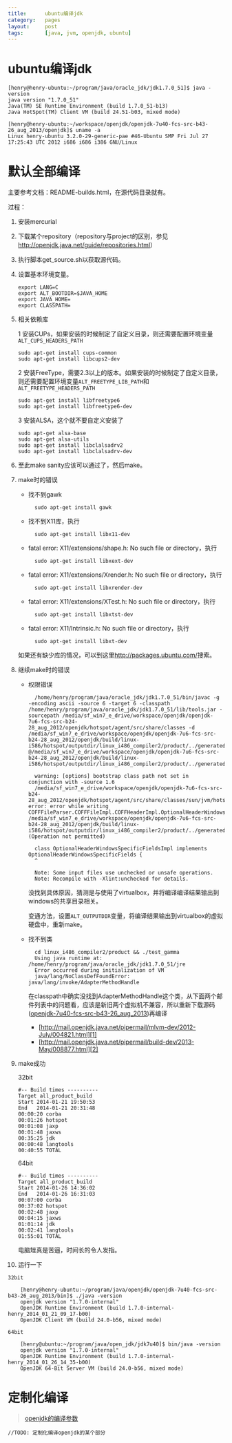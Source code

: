 ```yaml
---
title:      ubuntu编译jdk
category:   pages
layout:     post
tags:       [java, jvm, openjdk, ubuntu]
---
```



ubuntu编译jdk
=====================


    [henry@henry-ubuntu:~/program/java/oracle_jdk/jdk1.7.0_51]$ java -version
    java version "1.7.0_51"
    Java(TM) SE Runtime Environment (build 1.7.0_51-b13)
    Java HotSpot(TM) Client VM (build 24.51-b03, mixed mode)
    
    [henry@henry-ubuntu:~/workspace/openjdk/openjdk-7u40-fcs-src-b43-26_aug_2013/openjdk]$ uname -a
    Linux henry-ubuntu 3.2.0-29-generic-pae #46-Ubuntu SMP Fri Jul 27 17:25:43 UTC 2012 i686 i686 i386 GNU/Linux


# 默认全部编译 

主要参考文档：README-builds.html，在源代码目录就有。

过程：

1.  安装mercurial 

2.  下载某个repository（repository与project的区别，参见<http://openjdk.java.net/guide/repositories.html>）

3.  执行脚本get_source.sh以获取源代码。 

4.  设置基本环境变量。
    
        export LANG=C 
        export ALT_BOOTDIR=$JAVA_HOME 
        export JAVA_HOME= 
        export CLASSPATH=

5.  相关依赖库 

    1 安装CUPs，如果安装的时候制定了自定义目录，则还需要配置环境变量`ALT_CUPS_HEADERS_PATH`

        sudo apt-get install cups-common
        sudo apt-get install libcups2-dev

    2 安装FreeType，需要2.3以上的版本。如果安装的时候制定了自定义目录，则还需要配置环境变量`ALT_FREETYPE_LIB_PATH`和`ALT_FREETYPE_HEADERS_PATH`

        sudo apt-get install libfreetype6
        sudo apt-get install libfreetype6-dev

    3 安装ALSA，这个就不要自定义安装了

        sudo apt-get alsa-base
        sudo apt-get alsa-utils
        sudo apt-get install libclalsadrv2
        sudo apt-get install libclalsadrv-dev

6.  至此make sanity应该可以通过了，然后make。 

7.  make时的错误

    * 找不到gawk

            sudo apt-get install gawk

    * 找不到X11库，执行

            sudo apt-get install libx11-dev 
    
    * fatal error: X11/extensions/shape.h: No such file or directory，执行

            sudo apt-get install libxext-dev
    
    * fatal error: X11/extensions/Xrender.h: No such file or directory，执行

            sudo apt-get install libxrender-dev
    
    * fatal error: X11/extensions/XTest.h: No such file or directory，执行

            sudo apt-get install libxtst-dev

    * fatal error: X11/Intrinsic.h: No such file or directory，执行

            sudo apt-get install libxt-dev
    
    如果还有缺少库的情况，可以到这里<http://packages.ubuntu.com/>搜索。

8. 继续make时的错误

    * 权限错误

            /home/henry/program/java/oracle_jdk/jdk1.7.0_51/bin/javac -g -encoding ascii -source 6 -target 6 -classpath /home/henry/program/java/oracle_jdk/jdk1.7.0_51/lib/tools.jar -sourcepath /media/sf_win7_e_drive/workspace/openjdk/openjdk-7u6-fcs-src-b24-28_aug_2012/openjdk/hotspot/agent/src/share/classes -d /media/sf_win7_e_drive/workspace/openjdk/openjdk-7u6-fcs-src-b24-28_aug_2012/openjdk/build/linux-i586/hotspot/outputdir/linux_i486_compiler2/product/../generated/saclasses @/media/sf_win7_e_drive/workspace/openjdk/openjdk-7u6-fcs-src-b24-28_aug_2012/openjdk/build/linux-i586/hotspot/outputdir/linux_i486_compiler2/product/../generated/agent.classes.list
            
            warning: [options] bootstrap class path not set in conjunction with -source 1.6
            /media/sf_win7_e_drive/workspace/openjdk/openjdk-7u6-fcs-src-b24-28_aug_2012/openjdk/hotspot/agent/src/share/classes/sun/jvm/hotspot/debugger/win32/coff/COFFFileParser.java:333: error: error while writing COFFFileParser.COFFFileImpl.COFFHeaderImpl.OptionalHeaderWindowsSpecificFieldsImpl: /media/sf_win7_e_drive/workspace/openjdk/openjdk-7u6-fcs-src-b24-28_aug_2012/openjdk/build/linux-i586/hotspot/outputdir/linux_i486_compiler2/product/../generated/saclasses/sun/jvm/hotspot/debugger/win32/coff/COFFFileParser$COFFFileImpl$COFFHeaderImpl$OptionalHeaderWindowsSpecificFieldsImpl.class (Operation not permitted)
            
            class OptionalHeaderWindowsSpecificFieldsImpl implements OptionalHeaderWindowsSpecificFields {
            ^
            
            Note: Some input files use unchecked or unsafe operations.
            Note: Recompile with -Xlint:unchecked for details.


        没找到具体原因，猜测是与使用了virtualbox，并将编译编译结果输出到windows的共享目录相关。

        变通方法，设置`ALT_OUTPUTDIR`变量，将编译结果输出到virtualbox的虚拟硬盘中，重新make。

    * 找不到类

            cd linux_i486_compiler2/product && ./test_gamma
            Using java runtime at: /home/henry/program/java/oracle_jdk/jdk1.7.0_51/jre
            Error occurred during initialization of VM
            java/lang/NoClassDefFoundError: java/lang/invoke/AdapterMethodHandle

        在classpath中确实没找到AdapterMethodHandle这个类，从下面两个邮件列表中的问题看，应该是新旧两个虚拟机不兼容，所以重新下载源码([openjdk-7u40-fcs-src-b43-26_aug_2013][3])再编译

        * [http://mail.openjdk.java.net/pipermail/mlvm-dev/2012-July/004821.html][1]
        * [http://mail.openjdk.java.net/pipermail/build-dev/2013-May/008877.html][2]

9.  make成功

    32bit    

        #-- Build times ----------
        Target all_product_build
        Start 2014-01-21 19:50:53
        End   2014-01-21 20:31:48
        00:00:20 corba
        00:01:26 hotspot
        00:01:08 jaxp
        00:01:48 jaxws
        00:35:25 jdk
        00:00:48 langtools
        00:40:55 TOTAL

    64bit

        #-- Build times ----------
        Target all_product_build
        Start 2014-01-26 14:36:02
        End   2014-01-26 16:31:03
        00:07:00 corba
        00:37:02 hotspot
        00:02:48 jaxp
        00:04:15 jaxws
        01:01:14 jdk
        00:02:41 langtools
        01:55:01 TOTAL

    电脑矬真是苦逼，时间长的令人发指。


10.  运行一下
    
    32bit
    
        [henry@henry-ubuntu:~/program/java/openjdk/openjdk-7u40-fcs-src-b43-26_aug_2013/bin]$ ./java -version
        openjdk version "1.7.0-internal"
        OpenJDK Runtime Environment (build 1.7.0-internal-henry_2014_01_21_09_17-b00)
        OpenJDK Client VM (build 24.0-b56, mixed mode)

    64bit

        [henry@ubuntu:~/program/java/open_jdk/jdk7u40]$ bin/java -version
        openjdk version "1.7.0-internal"
        OpenJDK Runtime Environment (build 1.7.0-internal-henry_2014_01_26_14_35-b00)
        OpenJDK 64-Bit Server VM (build 24.0-b56, mixed mode)



# 定制化编译

>[openjdk的编译参数][4]

    //TODO: 定制化编译openjdk的某个部分




[1]:    http://mail.openjdk.java.net/pipermail/mlvm-dev/2012-July/004821.html
[2]:    http://mail.openjdk.java.net/pipermail/build-dev/2013-May/008877.html
[3]:    http://www.java.net/download/openjdk/jdk7u40/promoted/b43/openjdk-7u40-fcs-src-b43-26_aug_2013.zip
[4]:    ./build_openjdk#compilation_options